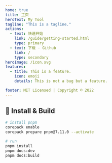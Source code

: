```yaml
---
home: true
title: 主页
heroText: My Tool
tagline: "This is a tagline."
actions:
  - text: 快速开始
    link: /guide/getting-started.html
    type: primary
  - text: 下载 - Github
    link: /
    type: secondary
heroImage: /icon.svg
features:
  - title: This is a feature.
    icon: emoji
    details: This is not a bug but a feature.

footer: MIT Licensed | Copyright © 2022
---
```



## 🚀 Install & Build

```bash
# install pnpm
corepack enable
corepack prepare pnpm@7.11.0 --activate

# run
pnpm install
pnpm docs:dev
pnpm docs:build
```
